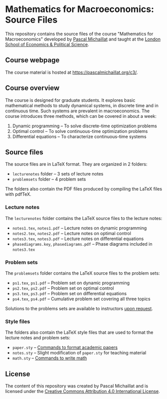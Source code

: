 # Mathematics for Macroeconomics: Source Files

This repository contains the source files of the course "Mathematics for Macroeconomics" developed by [Pascal Michaillat](https://pascalmichaillat.org/) and taught at the [London School of Economics & Political Science](https://www.lse.ac.uk).

## Course webpage

The course material is hosted at https://pascalmichaillat.org/c3/.

## Course overview

The course is designed for graduate students. It explores basic mathematical methods to study dynamical systems, in discrete time and in continuous time. Such systems are prevalent in macroeconomics. The course introduces three methods, which can be covered in about a week:

1. Dynamic programming – To solve discrete-time optimization problems
2. Optimal control – To solve continuous-time optimization problems
3. Differential equations – To characterize continuous-time systems

## Source files

The source files are in LaTeX format. They are organized in 2 folders:

+ `lecturenotes` folder – 3 sets of lecture notes
+ `problemsets` folder – 4 problem sets

The folders also contain the PDF files produced by compiling the LaTeX files with pdfTeX.

### Lecture notes

The `lecturenotes` folder contains the LaTeX source files to the lecture notes:

+ `notes1.tex`, `notes1.pdf` – Lecture notes on dynamic programming
+ `notes2.tex`, `notes2.pdf` – Lecture notes on optimal control
+ `notes3.tex`, `notes3.pdf` – Lecture notes on differential equations
+ `phasediagrams.key`, `phasediagrams.pdf` – Phase diagrams included in `notes3.tex`

### Problem sets

The `problemsets` folder contains the LaTeX source files to the problem sets:

+ `ps1.tex`, `ps1.pdf` – Problem set on dynamic programming
+ `ps2.tex`, `ps2.pdf` – Problem set on optimal control
+ `ps3.tex`, `ps3.pdf` – Problem set on differential equations
+ `ps4.tex`, `ps4.pdf` – Cumulative problem set covering all three topics

Solutions to the problems sets are available to instructors [upon request](mailto:pascal.michaillat@gmail.com).

### Style files

The folders also contain the LaTeX style files that are used to format the lecture notes and problem sets:

+ `paper.sty` – [Commands to format academic papers](https://github.com/pmichaillat/latex-paper) 
+ `notes.sty` – Slight modification of `paper.sty` for teaching material
+ `math.sty` – [Commands to write math](https://github.com/pmichaillat/latex-math)

## License

The content of this repository was created by Pascal Michaillat and is licensed under the [Creative Commons Attribution 4.0 International License](http://creativecommons.org/licenses/by/4.0/).
